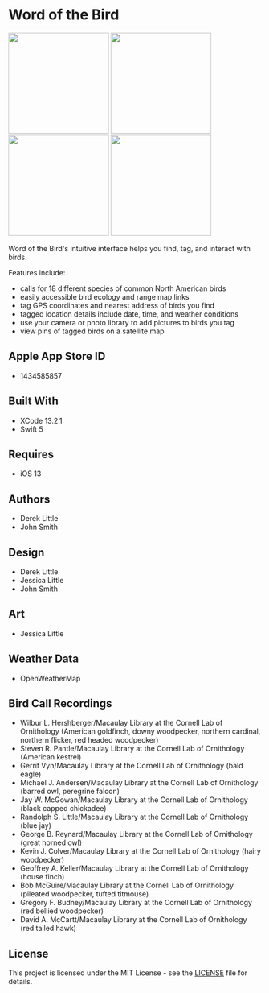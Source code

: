 # Word of the Bird

<img src="Resources/iPhone%208%2B%20image%201.png" width="200"> <img src="Resources/iPhone%208%2B%20image%202.png" width="200"> <img src="Resources/iPhone%208%2B%20image%203.png" width="200"> <img src="Resources/iPhone%208%2B%20image%204.png" width="200">

Word of the Bird's intuitive interface helps you find, tag, and interact with birds.

Features include:
* calls for 18 different species of common North American birds
* easily accessible bird ecology and range map links
* tag GPS coordinates and nearest address of birds you find
* tagged location details include date, time, and weather conditions
* use your camera or photo library to add pictures to birds you tag
* view pins of tagged birds on a satellite map

## Apple App Store ID

* 1434585857

## Built With

* XCode 13.2.1
* Swift 5

## Requires
* iOS 13

## Authors

* Derek Little
* John Smith

## Design

* Derek Little
* Jessica Little
* John Smith

## Art

* Jessica Little

## Weather Data

* OpenWeatherMap

## Bird Call Recordings

* Wilbur L. Hershberger/Macaulay Library at the Cornell Lab of Ornithology (American goldfinch, downy woodpecker, northern cardinal, northern flicker, red headed woodpecker)
* Steven R. Pantle/Macaulay Library at the Cornell Lab of Ornithology (American kestrel)
* Gerrit Vyn/Macaulay Library at the Cornell Lab of Ornithology (bald eagle)
* Michael J. Andersen/Macaulay Library at the Cornell Lab of Ornithology (barred owl, peregrine falcon)
* Jay W. McGowan/Macaulay Library at the Cornell Lab of Ornithology (black capped chickadee)
* Randolph S. Little/Macaulay Library at the Cornell Lab of Ornithology (blue jay)
* George B. Reynard/Macaulay Library at the Cornell Lab of Ornithology (great horned owl)
* Kevin J. Colver/Macaulay Library at the Cornell Lab of Ornithology (hairy woodpecker)
* Geoffrey A. Keller/Macaulay Library at the Cornell Lab of Ornithology (house finch)
* Bob McGuire/Macaulay Library at the Cornell Lab of Ornithology (pileated woodpecker, tufted titmouse)
* Gregory F. Budney/Macaulay Library at the Cornell Lab of Ornithology (red bellied woodpecker)
* David A. McCartt/Macaulay Library at the Cornell Lab of Ornithology (red tailed hawk)

## License

This project is licensed under the MIT License - see the [LICENSE](LICENSE) file for details.

